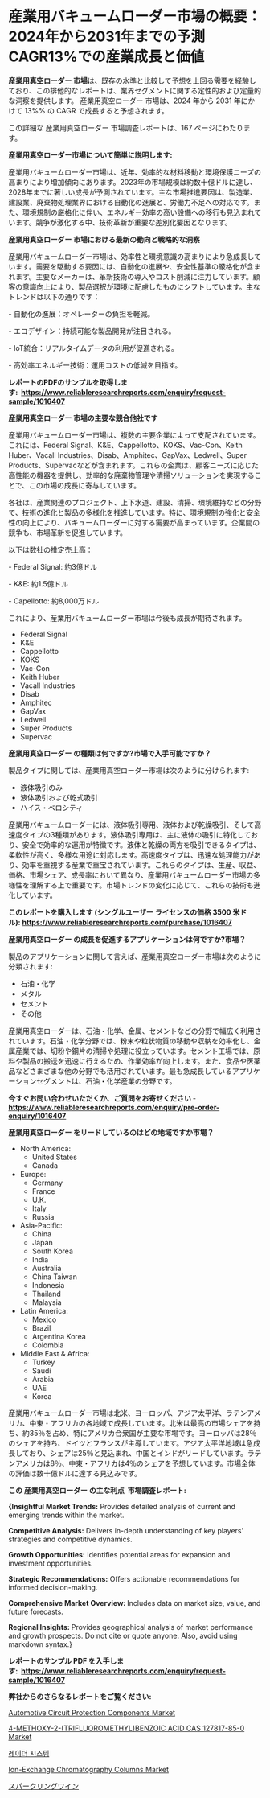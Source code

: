 <p><h1>産業用バキュームローダー市場の概要：2024年から2031年までの予測CAGR13%での産業成長と価値</h1></p><p data-sourcepos="1:1-1:157"><strong><a href="https://www.reliableresearchreports.com/industrial-vacuum-loaders-r1016407?utm_campaign=107&utm_medium=36&utm_source=Github&utm_content=ia&utm_term=09122024&utm_id=industrial-vacuum-loaders">産業用真空ローダー 市場</a></strong>は、既存の水準と比較して予想を上回る需要を経験しており、この排他的なレポートは、業界セグメントに関する定性的および定量的な洞察を提供します。 産業用真空ローダー 市場は、2024 年から 2031 年にかけて 13%% の CAGR で成長すると予想されます。</p>
<p data-sourcepos="3:1-3:50">この詳細な 産業用真空ローダー 市場調査レポートは、167 ページにわたります。</p>
<p><strong>産業用真空ローダー市場について簡単に説明します:</strong></p>
<p><p>産業用バキュームローダー市場は、近年、効率的な材料移動と環境保護ニーズの高まりにより増加傾向にあります。2023年の市場規模は約数十億ドルに達し、2028年までに著しい成長が予測されています。主な市場推進要因は、製造業、建設業、廃棄物処理業界における自動化の進展と、労働力不足への対応です。また、環境規制の厳格化に伴い、エネルギー効率の高い設備への移行も見込まれています。競争が激化する中、技術革新が重要な差別化要因となります。</p></p>
<p><strong>産業用真空ローダー 市場における最新の動向と戦略的な洞察</strong></p>
<p><p>産業用バキュームローダー市場は、効率性と環境意識の高まりにより急成長しています。需要を駆動する要因には、自動化の進展や、安全性基準の厳格化が含まれます。主要なメーカーは、革新技術の導入やコスト削減に注力しています。顧客の意識向上により、製品選択が環境に配慮したものにシフトしています。主なトレンドは以下の通りです：</p><p>- 自動化の進展：オペレーターの負担を軽減。</p><p>- エコデザイン：持続可能な製品開発が注目される。</p><p>- IoT統合：リアルタイムデータの利用が促進される。</p><p>- 高効率エネルギー技術：運用コストの低減を目指す。</p></p>
<p><strong>レポートのPDFのサンプルを取得します</strong><strong>:&nbsp;&nbsp;<a href="https://www.reliableresearchreports.com/enquiry/request-sample/1016407?utm_campaign=107&utm_medium=36&utm_source=Github&utm_content=ia&utm_term=09122024&utm_id=industrial-vacuum-loaders">https://www.reliableresearchreports.com/enquiry/request-sample/1016407</a></strong></p>
<p><strong>産業用真空ローダー 市場の主要な競合他社です</strong></p>
<p><p>産業用バキュームローダー市場は、複数の主要企業によって支配されています。これには、Federal Signal、K&E、Cappellotto、KOKS、Vac-Con、Keith Huber、Vacall Industries、Disab、Amphitec、GapVax、Ledwell、Super Products、Supervacなどが含まれます。これらの企業は、顧客ニーズに応じた高性能の機器を提供し、効率的な廃棄物管理や清掃ソリューションを実現することで、この市場の成長に寄与しています。</p><p>各社は、産業関連のプロジェクト、上下水道、建設、清掃、環境維持などの分野で、技術の進化と製品の多様化を推進しています。特に、環境規制の強化と安全性の向上により、バキュームローダーに対する需要が高まっています。企業間の競争も、市場革新を促進しています。</p><p>以下は数社の推定売上高：</p><p>- Federal Signal: 約3億ドル</p><p>- K&E: 約1.5億ドル</p><p>- Capellotto: 約8,000万ドル</p><p>これにより、産業用バキュームローダー市場は今後も成長が期待されます。</p></p>
<p><ul><li>Federal Signal</li><li>K&E</li><li>Cappellotto</li><li>KOKS</li><li>Vac-Con</li><li>Keith Huber</li><li>Vacall Industries</li><li>Disab</li><li>Amphitec</li><li>GapVax</li><li>Ledwell</li><li>Super Products</li><li>Supervac</li></ul></p>
<p><strong>産業用真空ローダー の種類は何ですか?市場で入手可能ですか？</strong></p>
<p>製品タイプに関しては、産業用真空ローダー市場は次のように分けられます:</p>
<p><ul><li>液体吸引のみ</li><li>液体吸引および乾式吸引</li><li>ハイス・ベロシティ</li></ul></p>
<p><p>産業用バキュームローダーには、液体吸引専用、液体および乾燥吸引、そして高速度タイプの3種類があります。液体吸引専用は、主に液体の吸引に特化しており、安全で効率的な運用が特徴です。液体と乾燥の両方を吸引できるタイプは、柔軟性が高く、多様な用途に対応します。高速度タイプは、迅速な処理能力があり、効率を重視する産業で重宝されています。これらのタイプは、生産、収益、価格、市場シェア、成長率において異なり、産業用バキュームローダー市場の多様性を理解する上で重要です。市場トレンドの変化に応じて、これらの技術も進化しています。</p></p>
<p><strong>このレポートを購入します (シングルユーザー ライセンスの価格 3500 米ドル):&nbsp;<a href="https://www.reliableresearchreports.com/purchase/1016407?utm_campaign=107&utm_medium=36&utm_source=Github&utm_content=ia&utm_term=09122024&utm_id=industrial-vacuum-loaders">https://www.reliableresearchreports.com/purchase/1016407</a></strong></p>
<p><strong>産業用真空ローダー の成長を促進するアプリケーションは何ですか?市場？</strong></p>
<p>製品のアプリケーションに関して言えば、産業用真空ローダー市場は次のように分類されます:</p>
<p><ul><li>石油・化学</li><li>メタル</li><li>セメント</li><li>その他</li></ul></p>
<p><p>産業用真空ローダーは、石油・化学、金属、セメントなどの分野で幅広く利用されています。石油・化学分野では、粉末や粒状物質の移動や収納を効率化し、金属産業では、切粉や鋼片の清掃や処理に役立っています。セメント工場では、原料や製品の搬送を迅速に行えるため、作業効率が向上します。また、食品や医薬品などさまざまな他の分野でも活用されています。最も急成長しているアプリケーションセグメントは、石油・化学産業の分野です。</p></p>
<p><strong>今すぐお問い合わせいただくか、ご質問をお寄せください</strong><strong>&nbsp;</strong>-<strong><a href="https://www.reliableresearchreports.com/enquiry/pre-order-enquiry/1016407?utm_campaign=107&utm_medium=36&utm_source=Github&utm_content=ia&utm_term=09122024&utm_id=industrial-vacuum-loaders">https://www.reliableresearchreports.com/enquiry/pre-order-enquiry/1016407</a></strong></p>
<p><strong>産業用真空ローダー をリードしているのはどの地域ですか市場？</strong></p>
<p><ul>
    <li>
        North America:
        <ul>
            <li>United States</li>
            <li>Canada</li>
        </ul>
    </li>
    <li>
        Europe:
        <ul>
            <li>Germany</li>
            <li>France</li>
            <li>U.K.</li>
            <li>Italy</li>
            <li>Russia</li>
        </ul>
    </li>
    <li>
        Asia-Pacific:
        <ul>
            <li>China</li>
            <li>Japan</li>
            <li>South Korea</li>
            <li>India</li>
            <li>Australia</li>
            <li>China Taiwan</li>
            <li>Indonesia</li>
            <li>Thailand</li>
            <li>Malaysia</li>
        </ul>
    </li>
    <li>
        Latin America:
        <ul>
            <li>Mexico</li>
            <li>Brazil</li>
            <li>Argentina Korea</li>
            <li>Colombia</li>
        </ul>
    </li>
    <li>
        Middle East & Africa:
        <ul>
            <li>Turkey</li>
            <li>Saudi</li>
            <li>Arabia</li>
            <li>UAE</li>
            <li>Korea</li>
        </ul>
    </li>
    </ul></p>
<p><p>産業用バキュームローダー市場は北米、ヨーロッパ、アジア太平洋、ラテンアメリカ、中東・アフリカの各地域で成長しています。北米は最高の市場シェアを持ち、約35％を占め、特にアメリカ合衆国が主要な市場です。ヨーロッパは28％のシェアを持ち、ドイツとフランスが主導しています。アジア太平洋地域は急成長しており、シェアは25％と見込まれ、中国とインドがリードしています。ラテンアメリカは8％、中東・アフリカは4％のシェアを予想しています。市場全体の評価は数十億ドルに達する見込みです。</p></p>
<p><strong>この 産業用真空ローダー の主な利点&nbsp; 市場調査レポート:</strong></p>
<p><strong>{Insightful Market Trends:</strong> Provides detailed analysis of current and emerging trends within the market.</p>
<p><strong>Competitive Analysis:</strong> Delivers in-depth understanding of key players' strategies and competitive dynamics.</p>
<p><strong>Growth Opportunities:</strong> Identifies potential areas for expansion and investment opportunities.</p>
<p><strong>Strategic Recommendations:</strong> Offers actionable recommendations for informed decision-making.</p>
<p><strong>Comprehensive Market Overview: </strong>Includes data on market size, value, and future forecasts.</p>
<p><strong>Regional Insights: </strong>Provides geographical analysis of market performance and growth prospects. Do not cite or quote anyone. Also, avoid using markdown syntax.}</p>
<p><strong>レポートのサンプル PDF を入手します:&nbsp;</strong><strong>&nbsp;<a href="https://www.reliableresearchreports.com/enquiry/request-sample/1016407?utm_campaign=107&utm_medium=36&utm_source=Github&utm_content=ia&utm_term=09122024&utm_id=industrial-vacuum-loaders">https://www.reliableresearchreports.com/enquiry/request-sample/1016407</a></strong></p>
<p></p>
<p><strong>弊社からのさらなるレポートをご覧ください:</strong></p>
<p><p><a href="https://www.linkedin.com/pulse/automotive-c-reportology-fm9zc?utm_campaign=107&utm_medium=36&utm_source=Github&utm_content=ia&utm_term=09122024&utm_id=industrial-vacuum-loaders">Automotive Circuit Protection Components Market</a></p><p><a href="https://github.com/arionmp/Market-Research-Report-List-5/blob/main/4-methoxy-2-trifluoromethylbenzoic-acid-cas-127817-85-0-market.md?utm_campaign=107&utm_medium=36&utm_source=Github&utm_content=ia&utm_term=09122024&utm_id=industrial-vacuum-loaders">4-METHOXY-2-(TRIFLUOROMETHYL)BENZOIC ACID CAS 127817-85-0 Market</a></p><p><a href="https://github.com/laholand/Market-Research-Report-List-6/blob/main/346673527377.md?utm_campaign=107&utm_medium=36&utm_source=Github&utm_content=ia&utm_term=09122024&utm_id=industrial-vacuum-loaders">레이더 시스템</a></p><p><a href="https://www.linkedin.com/pulse/t-insight-dial-ziosf?utm_campaign=107&utm_medium=36&utm_source=Github&utm_content=ia&utm_term=09122024&utm_id=industrial-vacuum-loaders">Ion-Exchange Chromatography Columns Market</a></p><p><a href="https://github.com/mohamedbakry57/Market-Research-Report-List-6/blob/main/973157427331.md?utm_campaign=107&utm_medium=36&utm_source=Github&utm_content=ia&utm_term=09122024&utm_id=industrial-vacuum-loaders">スパークリングワイン</a></p></p>